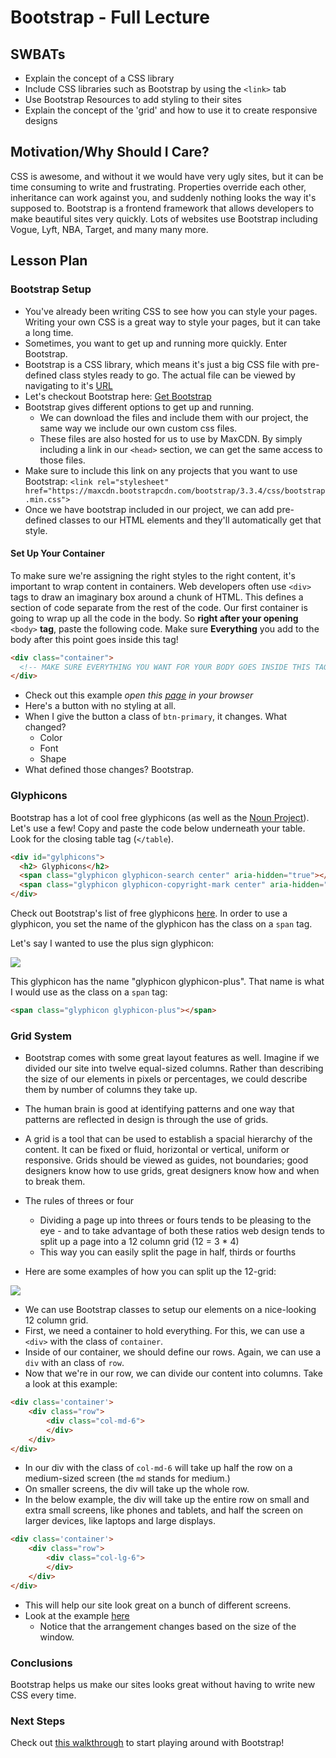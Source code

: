 # Bootstrap - Full Lecture

## SWBATs

+ Explain the concept of a CSS library
+ Include CSS libraries such as Bootstrap by using the `<link>` tab
+ Use Bootstrap Resources to add styling to their sites
+ Explain the concept of the 'grid' and how to use it to create responsive designs

## Motivation/Why Should I Care? 

CSS is awesome, and without it we would have very ugly sites, but it can be time consuming to write and frustrating. Properties override each other, inheritance can work against you, and suddenly nothing looks the way it's supposed to. Bootstrap is a frontend framework that allows developers to make beautiful sites very quickly. Lots of websites use Bootstrap including Vogue, Lyft, NBA, Target, and many many more.

## Lesson Plan

### Bootstrap Setup

+ You've already been writing CSS to see how you can style your pages. Writing your own CSS is a great way to style your pages, but it can take a long time. 
+ Sometimes, you want to get up and running more quickly. Enter Bootstrap. 
+ Bootstrap is a CSS library, which means it's just a big CSS file with pre-defined class styles ready to go.  The actual file can be viewed by navigating to it's [URL](https://maxcdn.bootstrapcdn.com/bootstrap/3.3.4/css/bootstrap.css)
+ Let's checkout Bootstrap here: [Get Bootstrap](https://www.getbootstrap.com/getting-started)
+ Bootstrap gives different options to get up and running. 
	* We can download the files and include them with our project, the same way we include our own custom css files. 
	* These files are also hosted for us to use by MaxCDN. By simply including a link in our `<head>` section, we can get the same access to those files. 
+ Make sure to include this link on any projects that you want to use Bootstrap: `<link rel="stylesheet" href="https://maxcdn.bootstrapcdn.com/bootstrap/3.3.4/css/bootstrap.min.css">`
+ Once we have bootstrap included in our project, we can add pre-defined classes to our HTML elements and they'll automatically get that style. 

#### Set Up Your Container

To make sure we're assigning the right styles to the right content, it's important to wrap content in containers. Web developers often use `<div>` tags to draw an imaginary box around a chunk of HTML. This defines a section of code separate from the rest of the code. Our first container is going to wrap up all the code in the body. So **right after your opening** `<body>` **tag**, paste the following code. Make sure **Everything** you add to the body after this point goes inside this tag!

```html
<div class="container">
  <!-- MAKE SURE EVERYTHING YOU WANT FOR YOUR BODY GOES INSIDE THIS TAG! -->
</div>
```
+ Check out this example *open this [page](./bootstrap.html) in your browser*
+ Here's a button with no styling at all. 
+ When I give the button a class of `btn-primary`, it changes. What changed? 
	* Color
	* Font
	* Shape
+ What defined those changes? Bootstrap. 

### Glyphicons

Bootstrap has a lot of cool free glyphicons (as well as the [Noun Project](https://thenounproject.com/)). Let's use a few! Copy and paste the code below underneath your table. Look for the closing table tag (`</table`).

```html
<div id="gylphicons">
  <h2> Glyphicons</h2>
  <span class="glyphicon glyphicon-search center" aria-hidden="true"></span>
  <span class="glyphicon glyphicon-copyright-mark center" aria-hidden="true"></span>
</div>
```

Check out Bootstrap's list of free glyphicons [here](http://getbootstrap.com/components/#glyphicons). In order to use a glyphicon, you set the name of the glyphicon has the class on a `span` tag.

Let's say I wanted to use the plus sign glyphicon:

<img src="https://s3.amazonaws.com/after-school-assets/glyphicon.png"> 

This glyphicon has the name "glyphicon glyphicon-plus". That name is what I would use as the class on a `span` tag:

```html
<span class="glyphicon glyphicon-plus"></span>
```

### Grid System

+ Bootstrap comes with some great layout features as well. Imagine if we divided our site into twelve equal-sized columns. Rather than describing the size of our elements in pixels or percentages, we could describe them by number of columns they take up.
+ The human brain is good at identifying patterns and one way that patterns are reflected in design is through the use of grids.
+ A grid is a tool that can be used to establish a spacial hierarchy of the content. It can be fixed or fluid, horizontal or vertical, uniform or responsive. Grids should be viewed as guides, not boundaries; good designers know how to use grids, great designers know how and when to break them.
+ The rules of threes or four 
	+ Dividing a page up into threes or fours tends to be pleasing to the eye - and to take advantage of both these ratios web design tends to split up a page into a 12 column grid (12 = 3 * 4)
	+ This way you can easily split the page in half, thirds or fourths

+ Here are some examples of how you can split up the 12-grid:

<img src="https://s3.amazonaws.com/after-school-assets/grid-system.png">

+ We can use Bootstrap classes to setup our elements on a nice-looking 12 column grid. 
+ First, we need a container to hold everything. For this, we can use a `<div>` with the class of `container`. 
+ Inside of our container, we should define our rows. Again, we can use a `div` with an class of `row`. 
+ Now that we're in our row, we can divide our content into columns. Take a look at this example: 

```html
<div class='container'>
	<div class="row">
		<div class="col-md-6">
		</div>
	</div>
</div>
```

+ In our div with the class of `col-md-6` will take up half the row on a medium-sized screen (the `md` stands for medium.)
+ On smaller screens, the div will take up the whole row. 
+ In the below example, the div will take up the entire row on small and extra small screens, like phones and tablets, and half the screen on larger devices, like laptops and large displays. 

```html
<div class='container'>
	<div class="row">
		<div class="col-lg-6">
		</div>
	</div>
</div>
```
+ This will help our site look great on a bunch of different screens. 
+ Look at the example [here](http://learn-co-curriculum.github.io/bootstrap-grid-example/)
	* Notice that the arrangement changes based on the size of the window. 

### Conclusions

Bootstrap helps us make our sites looks great without having to write new CSS every time. 

### Next Steps

Check out [this walkthrough](https://github.com/learn-co-curriculum/Hs-Bootstrap-Walkthrough) to start playing around with Bootstrap!


